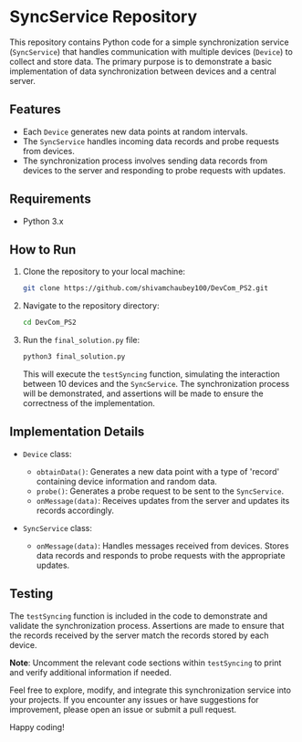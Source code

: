 # SyncService Repository

This repository contains Python code for a simple synchronization service (`SyncService`) that handles communication with multiple devices (`Device`) to collect and store data. The primary purpose is to demonstrate a basic implementation of data synchronization between devices and a central server.

## Features

- Each `Device` generates new data points at random intervals.
- The `SyncService` handles incoming data records and probe requests from devices.
- The synchronization process involves sending data records from devices to the server and responding to probe requests with updates.

## Requirements

- Python 3.x

## How to Run

1. Clone the repository to your local machine:

   ```bash
   git clone https://github.com/shivamchaubey100/DevCom_PS2.git
   ```

2. Navigate to the repository directory:

   ```bash
   cd DevCom_PS2
   ```

3. Run the `final_solution.py` file:

   ```bash
   python3 final_solution.py
   ```

   This will execute the `testSyncing` function, simulating the interaction between 10 devices and the `SyncService`. The synchronization process will be demonstrated, and assertions will be made to ensure the correctness of the implementation.

## Implementation Details

- `Device` class:
  - `obtainData()`: Generates a new data point with a type of 'record' containing device information and random data.
  - `probe()`: Generates a probe request to be sent to the `SyncService`.
  - `onMessage(data)`: Receives updates from the server and updates its records accordingly.

- `SyncService` class:
  - `onMessage(data)`: Handles messages received from devices. Stores data records and responds to probe requests with the appropriate updates.

## Testing

The `testSyncing` function is included in the code to demonstrate and validate the synchronization process. Assertions are made to ensure that the records received by the server match the records stored by each device.

**Note**: Uncomment the relevant code sections within `testSyncing` to print and verify additional information if needed.

Feel free to explore, modify, and integrate this synchronization service into your projects. If you encounter any issues or have suggestions for improvement, please open an issue or submit a pull request.

Happy coding!
